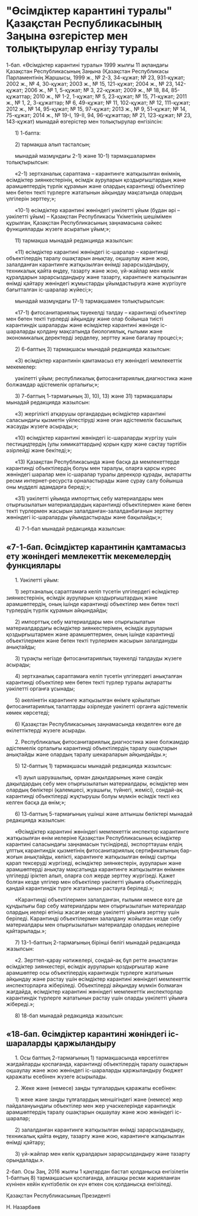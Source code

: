 # "Өсімдіктер карантині туралы" Қазақстан Республикасының Заңына өзгерістер мен толықтырулар енгізу туралы

1-бап. «Өсімдіктер карантині туралы» 1999 жылғы 11 ақпандағы Қазақстан Республикасының Заңына (Қазақстан Республикасы Парламентінің Жаршысы, 1999 ж., № 2-3, 34-құжат; № 23, 931-құжат; 2002 ж., № 4, 30-құжат; 2003 ж., № 15, 121-құжат; 2004 ж., № 23, 142-құжат; 2006 ж., № 1, 5-құжат; № 3, 22-құжат; 2009 ж., № 18, 84, 85-құжаттар; 2010 ж., № 1-2, 1-құжат; № 5, 23-құжат; № 15, 71-құжат; 2011 ж., № 1, 2, 3-құжаттар; № 6, 49-құжат; № 11, 102-құжат; № 12, 111-құжат; 2012 ж., № 14, 95-құжат; № 15, 97-құжат; 2013 ж., № 9, 51-құжат; № 14, 75-құжат; 2014 ж., № 19-I, 19-II, 94, 96-құжаттар; № 21, 123-құжат; № 23, 143-құжат) мынадай өзгерістер мен толықтырулар енгізілсін:

      1) 1-бапта:

      2) тармақша алып тасталсын;

      мынадай мазмұндағы 2-1) және 10-1) тармақшалармен толықтырылсын:

      «2-1) зертханалық сараптама – карантинге жатқызылған өнімнің, өсімдіктер зиянкестерінің, өсімдік ауруларын қоздырғыштардың және арамшөптердің түрлік құрамын және олардың карантинді объектілер мен бөтен текті түрлерге жататынын айқындау мақсатында олардың үлгілерін зерттеу;»;

      «10-1) өсімдіктер карантині жөніндегі уәкілетті ұйым (бұдан әрі – уәкілетті ұйым) – Қазақстан Республикасы Үкіметінің шешімімен құрылған, Қазақстан Республикасының заңнамасына сәйкес функцияларды жүзеге асыратын ұйым;»;

      11) тармақша мынадай редакцияда жазылсын:

      «11) өсімдіктер карантині жөніндегі іс-шаралар – карантинді объектілердің таралу ошақтарын анықтау, оқшаулау және жою, залалданған карантинге жатқызылған өнімді зарарсыздандыру, техникалық қайта өңдеу, тазарту және жою, үй-жайлар мен көлік құралдарын зарарсыздандыру және тазарту, карантинге жатқызылған өнiмді қайтару жөніндегі жұмыстарды ұйымдастыруға және жүргізуге бағытталған іс-шаралар жүйесі;»;

      мынадай мазмұндағы 17-1) тармақшамен толықтырылсын:

      «17-1) фитосанитариялық тәуекелді талдау – карантинді объектілер мен бөтен текті түрлерді айқындау және олар бойынша тиісті карантиндік шараларды және өсімдіктер карантині жөнінде іс-шараларды қолдану мақсатында биологиялық, ғылыми және экономикалық деректерді зерделеу, зерттеу және бағалау процесі;»;

      2) 6-баптың 3) тармақшасы мынадай редакцияда жазылсын:

      «3) өсімдіктер карантинін қамтамасыз ету жөніндегі мемлекеттік мекемелер:

      уәкілетті ұйым; республикалық фитосанитариялық диагностика және болжамдар әдістемелік орталығы;»;

      3) 7-баптың 1-тармағының 3), 10), 13) және 31) тармақшалары мынадай редакцияда жазылсын:

      «3) жергілікті атқарушы органдардың өсімдіктер карантині саласындағы қызметін үйлестіруді және оған әдістемелік басшылық жасауды жүзеге асырады;»;

      «10) өсімдіктер карантині жөніндегі іс-шараларды жүргізу үшін пестицидтердің (улы химикаттардың) қорын құру және сақтау тәртібін әзірлейді және бекітеді;»;

      «13) Қазақстан Республикасында және басқа да мемлекеттерде карантиндi объектiлердiң болуы мен таралуы, оларға қарсы күрес жөнiндегi шаралар мен iс-шаралар туралы дерекқор құрады, ақпаратты ресми интернет-ресурста орналастырады және сұрау салу бойынша оны мүдделi адамдарға бередi;»;

      «31) уәкілетті ұйымда импорттық себу материалдары мен отырғызылатын материалдардың карантиндi объектiлермен және бөтен тектi түрлермен жасырын залалданған-залалданбағанын зерттеу жөнiндегi iс-шараларды ұйымдастырады және бақылайды;»;

      4) 7-1-бап мынадай редакцияда жазылсын:

## «7-1-бап. Өсімдіктер карантинін қамтамасыз ету жөніндегі мемлекеттік мекемелердің функциялары

      1. Уәкілетті ұйым:

      1) зертханалық сараптамаға келіп түсетін үлгілердегі өсімдіктер зиянкестерінің, өсімдік ауруларын қоздырғыштардың және арамшөптердің, оның ішінде карантинді объектілер мен бөтен текті түрлердің түрлік құрамын айқындайды;

      2) импорттық себу материалдары мен отырғызылатын материалдардағы өсімдіктер зиянкестерімен, өсімдік ауруларын қоздырғыштармен және арамшөптермен, оның ішінде карантинді объектілермен және бөтен текті түрлермен жасырын залалдануды анықтайды;

      3) тұрақты негізде фитосанитариялық тәуекелді талдауды жүзеге асырады;

      4) зертханалық сараптамаға келіп түсетін үлгілердегі анықталған карантиндi объектiлер мен бөтен текті түрлер туралы ақпаратты уәкілетті органға ұсынады;

      5) әкелінетін карантинге жатқызылған өнiмге қойылатын фитосанитариялық талаптарды әзірлеуде уәкілетті органға әдістемелік көмек көрсетеді;

      6) Қазақстан Республикасының заңнамасында көзделген өзге де өкілеттіктерді жүзеге асырады.

      2. Республикалық фитосанитариялық диагностика және болжамдар әдістемелік орталығы карантинді объектілердің таралу ошақтарын анықтайды және олардың таралу шекараларын айқындайды.»;

      5) 12-баптың 1) тармақшасы мынадай редакцияда жазылсын:

      «1) ауыл шаруашылық, орман дақылдарының және сәндiк дақылдардың себу мен отырғызылатын материалдары, өсiмдiктер мен олардың бөлiктерi (қалемшесi, жуашығы, түйнегi, жемiсi), сондай-ақ карантиндi объектiлердi жұқтырушы болуы мүмкін өсiмдiк тектi кез келген басқа да өнiм;»;

      6) 13-баптың 5-тармағының үшінші және алтыншы бөліктері мынадай редакцияда жазылсын:

      «Өсімдіктер карантині жөніндегі мемлекеттік инспектор карантинге жатқызылған өнім иелерiне Қазақстан Республикасының өсiмдiктер карантинi саласындағы заңнамасын түсiндiредi, экспорттаушы елдiң ұлттық карантиндiк қызметiнiң фитосанитариялық сертификатының бар-жоғын анықтайды, көлiкті, карантинге жатқызылған өнiмді сыртқы қарап тексеруді жүргiзедi, өсiмдiктер зиянкестерiн, ауруларын және арамшөптердi анықтау мақсатында карантинге жатқызылған өнiмнен үлгiлердi iрiктеп алып, оларға сол жерде зерттеу жүргiзедi. Қажет болған кезде үлгiлер мен объектiлер уәкілетті ұйымға объектiлердiң қандай карантиндiк түрге жататынын растауға берiледi.»;

      «Карантиндi объектiлермен залалданған, ғылыми немесе өзге де құндылығы бар себу материалдары мен отырғызылатын материалдар олардың иелерi өтiнiш жасаған кезде уәкілетті ұйымға зерттеу үшiн берiледі. Карантиндi объектiлермен залалдану жойылған кезде себу материалдары мен отырғызылатын материалдар олардың иелерiне қайтарылады.»;

      7) 13-1-баптың 2-тармағының бірінші бөлігі мынадай редакцияда жазылсын:

      «2. Зерттеп-қарау нәтижелерi, сондай-ақ бұл ретте анықталған өсiмдiктер зиянкестері, өсiмдiк ауруларын қоздырғыштар және арамшөптер осы объектiлердiң карантиндiк түрлерге жататынын айқындау және растау үшiн өсiмдiктер карантинi жөнiндегi мемлекеттiк инспекторларға жiберiледi. Объектiлерді айқындау мүмкін болмаған жағдайда, өсiмдiктер карантинi жөнiндегi мемлекеттiк инспекторлар карантиндiк түрлерге жататынын растау үшiн оларды уәкілетті ұйымға жiбередi.»;

      8) 18-бап мынадай редакцияда жазылсын:

## «18-бап. Өсiмдiктер карантині жөніндегі іс-шараларды қаржыландыру

      1. Осы баптың 2-тармағының 1) тармақшасында көрсетілген жағдайларды қоспағанда, карантинді объектілердің таралу ошақтарын оқшаулау және жою жөнiндегi іс-шараларды қаржыландыру бюджет қаражаты есебiнен жүзеге асырылады.

      2. Жеке және (немесе) заңды тұлғалардың қаражаты есебiнен:

      1) жеке және заңды тұлғалардың меншігіндегі және (немесе) жер пайдалануындағы объектілер мен жер учаскелерінде карантиндік арамшөптердің таралу ошақтарын оқшаулау және жою жөнiндегi іс-шаралар;

      2) залалданған карантинге жатқызылған өнімді зарарсыздандыру, техникалық қайта өңдеу, тазарту және жою, карантинге жатқызылған өнiмді қайтару;

      3) үй-жайлар мен көлік құралдарын зарарсыздандыру және тазарту орындалады.».

2-бап. Осы Заң, 2016 жылғы 1 қаңтардан бастап қолданысқа енгізілетін 1-баптың 8) тармақшасын қоспағанда, алғашқы ресми жарияланған күнінен кейiн күнтiзбелiк он күн өткен соң қолданысқа енгiзiледi.

Қазақстан Республикасының Президенті

Н. Назарбаев

